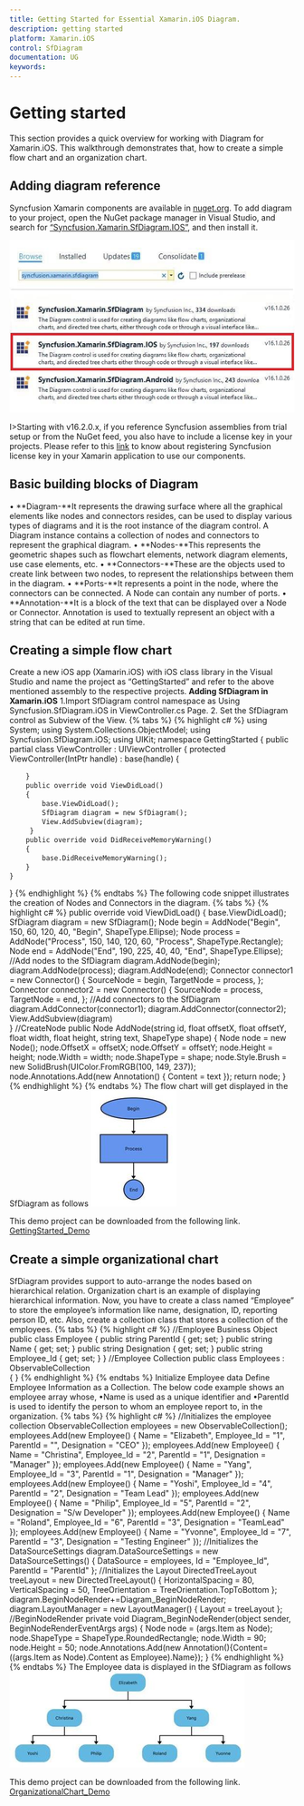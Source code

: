 ```yaml
---
title: Getting Started for Essential Xamarin.iOS Diagram.
description: getting started
platform: Xamarin.iOS
control: SfDiagram
documentation: UG
keywords: 
---
```

# Getting started
This section provides a quick overview for working with Diagram for Xamarin.iOS. This walkthrough demonstrates that, how to create a simple flow chart and an organization chart.

## Adding diagram reference 
Syncfusion Xamarin components are available in [nuget.org](https://www.nuget.org/). To add diagram to your project, open the NuGet package manager in Visual Studio, and search for [“Syncfusion.Xamarin.SfDiagram.IOS”](https://www.nuget.org/packages/Syncfusion.Xamarin.SfDiagram.IOS), and then install it.

![Diagram reference in Xamarin.iOS diagram](Getting-Started_images/Getting-Started_img1.jpeg)

I>Starting with v16.2.0.x, if you reference Syncfusion assemblies from trial setup or from the NuGet feed, you also have to include a license key in your projects. Please refer to this [link](https://help.syncfusion.com/common/essential-studio/licensing/license-key) to know about registering Syncfusion license key in your Xamarin application to use our components.

## Basic building blocks of Diagram
• **Diagram-**It represents the drawing surface where all the graphical elements like nodes and connectors resides, can be used to display various types of diagrams and it is the root instance of the diagram control. A Diagram instance contains a collection of nodes and  connectors to represent the  graphical diagram.
• **Nodes-**This represents the geometric shapes such as flowchart elements, network diagram elements, use case elements, etc.
• **Connectors-**These are the objects used to create link between two nodes, to represent the relationships between them in the diagram.
• **Ports-**It represents a point in the node, where the connectors can be connected. A Node can contain any number of ports.
• **Annotation-**It is a block of the text that can be displayed over a Node or Connector. Annotation is used to textually represent an object with a string that can be edited at run time.

## Creating a simple flow chart
Create a new iOS app (Xamarin.iOS) with iOS class library in the Visual Studio and name the project as “GettingStarted” and refer to the above mentioned assembly to the respective projects.
**Adding SfDiagram in Xamarin.iOS**
1.Import SfDiagram control namespace as Using Syncfusion.SfDiagram.iOS in ViewController.cs Page.
2. Set the SfDiagram control as Subview of the View.
{% tabs %}
{% highlight c# %}
using System;
using System.Collections.ObjectModel;
using Syncfusion.SfDiagram.iOS;
using UIKit;
namespace GettingStarted
{
    public partial class ViewController : UIViewController
    {
        protected ViewController(IntPtr handle) : base(handle)
        {
		
        }
        public override void ViewDidLoad()
        {
            base.ViewDidLoad();
            SfDiagram diagram = new SfDiagram();
            View.AddSubview(diagram);       
         }    
        public override void DidReceiveMemoryWarning()
        {
            base.DidReceiveMemoryWarning();
        }
    }
}
{% endhighlight %}
{% endtabs %}
The following code snippet illustrates the creation of Nodes and Connectors in the diagram.
{% tabs %}
{% highlight c# %}
public override void ViewDidLoad()
{
	base.ViewDidLoad();
	SfDiagram diagram = new SfDiagram();
	Node begin = AddNode("Begin", 150, 60, 120, 40, "Begin", ShapeType.Ellipse);
	Node process = AddNode("Process", 150, 140, 120, 60, "Process", ShapeType.Rectangle);
	Node end = AddNode("End", 190, 225, 40, 40, "End", ShapeType.Ellipse);
	//Add nodes to the SfDiagram
	diagram.AddNode(begin);
	diagram.AddNode(process);
	diagram.AddNode(end);
	Connector connector1 = new Connector()
	{
		SourceNode = begin,
		TargetNode = process,
	};
	Connector connector2 = new Connector()
	{
		SourceNode = process,
		TargetNode = end,
	};
	//Add connectors to the SfDiagram
	diagram.AddConnector(connector1);
	diagram.AddConnector(connector2);
	View.AddSubview(diagram)	                  	           
}
//CreateNode
public Node AddNode(string id, float offsetX, float offsetY, float width, float height, string text, ShapeType shape)
{
    Node node = new Node();
    node.OffsetX = offsetX;
    node.OffsetY = offsetY;
    node.Height = height;
    node.Width = width;
    node.ShapeType = shape;
    node.Style.Brush = new SolidBrush(UIColor.FromRGB(100, 149, 237));
    node.Annotations.Add(new Annotation() { Content = text });
    return node;
 }
{% endhighlight %}
{% endtabs %}
The flow chart will get displayed in the SfDiagram as follows
![Getting started demo in Xamarin.iOS diagram](Getting-Started_images/Getting-Started_img2.jpeg)

This demo project can be downloaded from the following link.
[GettingStarted_Demo](http://files2.syncfusion.com/Xamarin.iOS/Samples/GettingStarted_iOS_SfDiagram.zip)

## Create a simple organizational chart
SfDiagram provides support to auto-arrange the nodes based on hierarchical relation. Organization chart is an example of displaying hierarchical information.
Now, you have to create a class named “Employee” to store the employee’s information like name, designation, ID, reporting person ID, etc. Also, create a collection class that stores a collection of the employees.
{% tabs %}
{% highlight c# %}
//Employee Business Object
public class Employee
{
    public string ParentId { get; set; }
    public string Name { get; set; }
    public string Designation { get; set; }
    public string Employee_Id { get; set; }
}
//Employee Collection
public class Employees : ObservableCollection<Employee>  
{
}
{% endhighlight %}
{% endtabs %}
Initialize Employee data
Define Employee Information as a Collection. The below code example shows an employee array whose,
•Name is used as a unique identifier and
•ParentId is used to identify the person to whom an employee report to, in the organization.
{% tabs %}
{% highlight c# %}
//Initializes the employee collection
ObservableCollection<Employee> employees = new ObservableCollection<Employee>();            
employees.Add(new Employee() { Name = "Elizabeth", Employee_Id = "1", ParentId = "", Designation = "CEO" });
employees.Add(new Employee() { Name = "Christina", Employee_Id = "2", ParentId = "1", Designation = "Manager" });
employees.Add(new Employee() { Name = "Yang", Employee_Id = "3", ParentId = "1", Designation = "Manager" });
employees.Add(new Employee() { Name = "Yoshi", Employee_Id = "4", ParentId = "2", Designation = "Team Lead" });
employees.Add(new Employee() { Name = "Philip", Employee_Id = "5", ParentId = "2", Designation = "S/w Developer" });
employees.Add(new Employee() { Name = "Roland", Employee_Id = "6", ParentId = "3", Designation = "TeamLead" });
employees.Add(new Employee() { Name = "Yvonne", Employee_Id = "7", ParentId = "3", Designation = "Testing Engineer" });
//Initializes the DataSourceSettings
diagram.DataSourceSettings = new DataSourceSettings() { DataSource = employees, Id = "Employee_Id", ParentId = "ParentId" };
//Initializes the Layout
DirectedTreeLayout treeLayout = new DirectedTreeLayout() { HorizontalSpacing = 80, VerticalSpacing = 50, TreeOrientation = TreeOrientation.TopToBottom 
};
diagram.BeginNodeRender+=Diagram_BeginNodeRender;
diagram.LayoutManager = new LayoutManager() { Layout = treeLayout };
//BeginNodeRender
private void Diagram_BeginNodeRender(object sender, BeginNodeRenderEventArgs args)
{
    Node node = (args.Item as Node);
    node.ShapeType = ShapeType.RoundedRectangle;
    node.Width = 90;
    node.Height = 50;
    node.Annotations.Add(new Annotation(){Content=((args.Item as Node).Content as Employee).Name});
}
{% endhighlight %}
{% endtabs %}
The Employee data is displayed in the SfDiagram as follows
![Organizational chart demo in Xamarin.iOS diagram](Getting-Started_images/Getting-Started_img3.jpeg)

This demo project can be downloaded from the following link.
[OrganizationalChart_Demo](http://files2.syncfusion.com/Xamarin.iOS/Samples/OrganizationalChart_iOS_SfDiagram.zip)
